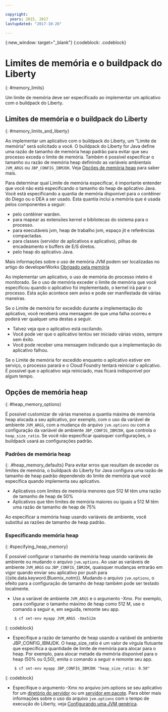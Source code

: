 ```yaml
---

copyright:
  years: 2015, 2017
lastupdated: "2017-10-26"

---
```


{:new_window: target="_blank"}
{:codeblock: .codeblock}

# Limites de memória e o buildpack do Liberty
{: #memory_limits}

Um limite de memória deve ser especificado ao implementar um aplicativo com o buildpack do Liberty.

## Limites de memória e o buildpack do Liberty
{: #memory_limits_and_liberty}


Ao implementar um aplicativo com o
buildpack do Liberty, um "Limite de memória" será solicitado a você. O buildpack do Liberty for Java define uma razão de tamanho de memória heap padrão para evitar que seu processo exceda o limite de memória. Também é possível especificar o tamanho ou razão de memória heap definindo as variáveis ambientais `JVM_ARGS` ou `JBP_CONFIG_IBMJDK`. Veja [Opções de memória heap](#heap_memory_options) para saber mais.

Para determinar qual Limite de memória especificar,
é importante entender que você não está especificando o tamanho do heap de aplicativo Java. Você está especificando a quantia de memória disponível para o contêiner do Diego ou o DEA a ser usado. Esta quantia inclui a memória
que é usada pelos componentes a seguir:

* pelo contêiner warden.
* para mapear as extensões kernel e bibliotecas do sistema para o processo.
* para executáveis jvm, heap de trabalho jvm, espaço jit e referências compactadas.
* para classes (servidor de aplicativos e aplicativo), pilhas de encadeamento e buffers de E/S diretos.
* pelo heap do aplicativo Java.

Mais informações sobre o uso de memória JVM podem ser localizadas no artigo do developerWorks [Obrigado pela memória](http://www.ibm.com/developerworks/library/j-nativememory-linux/)

Ao implementar
um aplicativo, o uso de memória do processo inteiro é monitorado. Se o uso de memória exceder o limite de memória
que você especificou quando o aplicativo foi implementado, o kernel irá parar o processo. Esta ação acontece sem aviso e pode ser manifestada de várias maneiras.

 Se o Limite de memória for excedido durante a implementação do aplicativo, você receberá uma mensagem de que uma falha ocorreu e poderá ver qualquer uma destas a seguir.

  * Talvez
veja que o aplicativo está oscilando.
  * Você pode ver que o aplicativo tentou ser iniciado várias vezes, sempre sem êxito.
  * Você pode receber uma mensagem indicando que a implementação do aplicativo falhou.

Se o Limite de memória for excedido enquanto o aplicativo estiver em serviço, o processo parará e o Cloud Foundry tentará reiniciar o aplicativo. É possível que o aplicativo seja reiniciado, mas ficará indisponível por algum tempo.

## Opções de memória heap
{: #heap_memory_options}

É possível customizar de várias maneiras a quantia máxima de memória heap alocada a seu aplicativo, por exemplo, com o uso da
variável de ambiente `JVM_ARGS`, com a mudança do arquivo `jvm.options` ou com a configuração da variável de ambiente `JBP_CONFIG_IBMJDK`, que controla o `heap_size_ratio`. Se você não especificar quaisquer configurações, o buildpack usará as configurações padrão.

### Padrões de memória heap
{: .#heap_memory_defaults}
Para evitar erros que resultam de exceder os limites de memória, o buildpack do Liberty for Java configura uma razão de tamanho de heap padrão dependendo do limite de memória que você especifica quando implementa seu aplicativo.

* Aplicativos com limites de memória menores que 512 M têm uma razão de tamanho de heap de 50%
* Aplicativos que têm limites de memória maiores ou iguais a 512 M têm uma razão de tamanho de heap de 75%

Ao especificar a memória heap usando variáveis de ambiente, você substitui as razões de tamanho de heap padrão.

### Especificando memória heap
{: #specifying_heap_memory}

É possível configurar o tamanho de memória heap usando variáveis de ambiente ou mudando o arquivo `jvm.options`. Ao usar as variáveis de ambiente `JVM_ARGS` ou `JBP_CONFIG_IBMJDK`, quaisquer mudanças entrarão em
vigor quando enviar seu aplicativo por push para {{site.data.keyword.Bluemix_notm}}. Mudando o arquivo `jvm.options`, o efeito para a configuração de tamanho de heap também pode ser testado localmente.

* Use a variável de ambiente `JVM_ARGS` e o argumento -Xmx. Por exemplo, para configurar o tamanho máximo de heap como 512 M,
use o comando a seguir e, em seguida, remonte seu app.

```
    $ cf set-env myapp JVM_ARGS -Xmx512m
```
{: codeblock}

* Especifique a razão de tamanho de heap usando a variável de ambiente JBP_CONFIG_IBMJDK.  O heap_size_ratio é um valor de vírgula flutuante que especifica a quantidade de limite de memória para alocar para o heap.  Por exemplo, para alocar metade da memória disponível para o heap (50% ou 0,50), emita o comando a seguir e remonte seu app.

```
    $ cf set-env myapp JBP_CONFIG_IBMJDK "heap_size_ratio: 0.50"
```
{: codeblock}

* Especifique o argumento -Xmx no arquivo jvm.options se seu aplicativo for um [diretório do servidor](optionsForPushing.html#server_directory) ou um [servidor em pacote](optionsForPushing.html#packaged_server). Para obter mais informações sobre o uso do arquivo `jvm.options` com o tempo de execução do Liberty, veja [Configurando uma JVM genérica](http://www-01.ibm.com/support/docview.wss?uid=swg21596474).  
